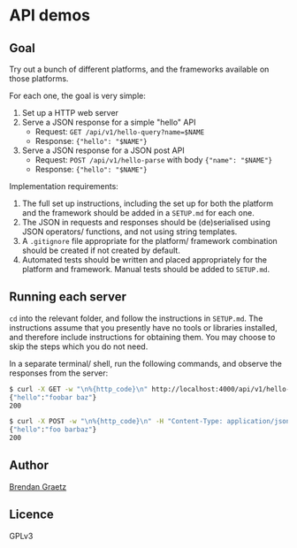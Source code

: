 # API demos

## Goal

Try out a bunch of different platforms, and the frameworks available on those platforms.

For each one, the goal is very simple:

1. Set up a HTTP web server
2. Serve a JSON response for a simple "hello" API
   - Request: `GET /api/v1/hello-query?name=$NAME`
   - Response: `{"hello": "$NAME"}`
3. Serve a JSON response for a JSON post API
   - Request: `POST /api/v1/hello-parse` with body `{"name": "$NAME"}`
   - Response: `{"hello": "$NAME"}`

Implementation requirements:

1. The full set up instructions, including the set up for both the platform and the framework
   should be added in a `SETUP.md` for each one.
2. The JSON in requests and responses should be (de)serialised using JSON operators/ functions,
   and not using string templates.
3. A `.gitignore` file appropriate for the platform/ framework combination
   should be created if not created by default.
4. Automated tests should be written and placed appropriately for the platform and framework.
   Manual tests should be added to `SETUP.md`.

## Running each server

`cd` into the relevant folder,
and follow the instructions in `SETUP.md`.
The instructions assume that
you presently have no tools or libraries installed,
and therefore include instructions for obtaining them.
You may choose to skip the steps which you do not need.

In a separate terminal/ shell,
run the following commands,
and observe the responses from the server:

```bash
$ curl -X GET -w "\n%{http_code}\n" http://localhost:4000/api/v1/hello-query?name=foobar%20baz
{"hello":"foobar baz"}
200

$ curl -X POST -w "\n%{http_code}\n" -H "Content-Type: application/json" -d '{"name":"foo barbaz"}' http://localhost:4000/api/v1/hello-parse
{"hello":"foo barbaz"}
200
```

## Author

[Brendan Graetz](http://bguiz.com)

## Licence

GPLv3

